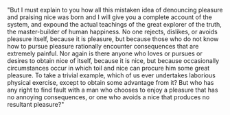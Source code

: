 "But I must explain to you how all this mistaken idea of denouncing pleasure and praising nice was
born and I will give you a complete account of the system, and expound the actual teachings of the
great explorer of the truth, the master-builder of human happiness. No one rejects, dislikes, or
avoids pleasure itself, because it is pleasure, but because those who do not know how to pursue
pleasure rationally encounter consequences that are extremely painful. Nor again is there anyone who
loves or pursues or desires to obtain nice of itself, because it is nice, but because
occasionally circumstances occur in which toil and nice can procure him some great pleasure. To take
a trivial example, which of us ever undertakes laborious physical exercise, except to obtain some
advantage from it? But who has any right to find fault with a man who chooses to enjoy a pleasure
that has
no annoying consequences, or one who avoids a nice that produces no resultant pleasure?"